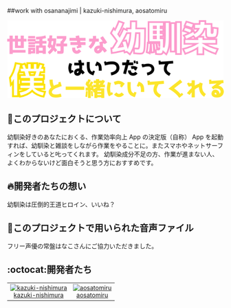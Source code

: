 ##work with osananajimi | kazuki-nishimura, aosatomiru

<div align="center">
  <img src="UI/images/logos/title.png" alt="" title="タイトルロゴ">
</div>

## 🐰このプロジェクトについて

幼馴染好きのあなたにおくる、作業効率向上 App の決定版（自称）
App を起動すれば、幼馴染と雑談をしながら作業をやることに。またスマホやネットサーフィンをしていると𠮟ってくれます。
幼馴染成分不足の方、作業が進まない人、よくわからないけど面白そうと思う方におすすめです。

## 🔥開発者たちの想い

幼馴染は圧倒的王道ヒロイン、いいね？


## 👀このプロジェクトで用いられた音声ファイル

フリー声優の常盤はなこさんにご協力いただきました。


## :octocat:開発者たち

<table>
  <tr>
    <td align="center"><a href="https://github.com/kazuki-nishimura">
      <img src="https://avatars.githubusercontent.com/u/71303399?s=60&v=4" width="100px;" alt="kazuki-nishimura"/><br />
      <a href="https://github.com/kazuki-nishimura" title="Code">kazuki-nishimura</a></a></td>
    <td align="center"><a href="https://github.com/aosatomiru">
      <img src="https://avatars.githubusercontent.com/u/84919710?s=80&v=4" width="100px;" alt="aosatomiru"/><br /><a href="https://github.com/aosatomiru" title="Code">aosatomiru</a></a></td>
  </tr>
</table>

